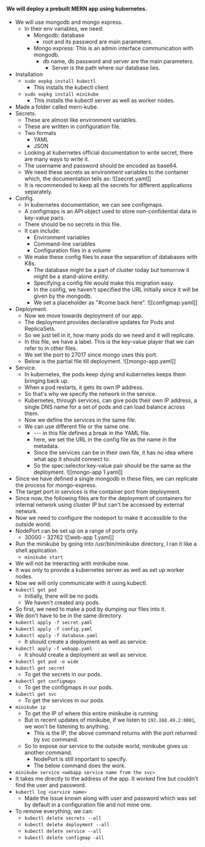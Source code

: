 #### We will deploy a prebuilt MERN app using kubernetes.
- We will use mongodb and mongo express.
	- In their env variables, we need:
		- Mongodb: database
			- root and its password are main parameters.
		- Mongo express: This is an admin interface communication with mongodb.
			- db name, db password and server are the main parameters.
				- Server is the path where our database lies.
- Installation
	- `sudo eopkg install kubectl`
		- This installs the kubectl client
	- `sudo eopkg install minikube`
		- This installs the kubectl server as well as worker nodes.
- Made a folder called mern-kube.
- Secrets.
	- These are almost like environment variables.
	- These are written in configuration file.
	- Two formats
		- YAML
		- JSON
	- Looking at kubernetes official documentation to write secret, there are many ways to write it.
	- The username and password should be encoded as base64.
	- We need these secrets as environment variables to the container which, the documentation tells as:
		![[secret.yaml]]
	- It is recommended to keep all the secrets for different applications separately.
- Config.
	- In kubernetes documentation, we can see configmaps.
	- A configmaps is an API object used to store non-confidential data in key-value pairs.
	- There should be no secrets in this file.
	- It can include:
		- Environment variables
		- Command-line variables
		- Configuration files in a volume
	- We make these config files to ease the separation of databases with K8s.
		- The database might be a part of cluster today but tomorrow it might be a stand-alone entity.
		- Specifying a config file would make this migration easy.
		- In the config, we haven't specified the URL initially since it will be given by the mongodb.
		- We set a placeholder as "#come back here".
		![[configmap.yaml]]
- Deployment.
	- Now we move towards deployment of our app.
	- The deployment provides declarative updates for Pods and ReplicaSets.
	- So we just tell in it, how many pods do we need and it will replicate.
	- In this file, we have a label. This is the key-value player that we can refer to in other files.
	- We set the port to 27017 since mongo uses this port.
	- Below is the partial file till deployment.
		![[mongo-app.yaml]]
- Service.
	- In kubernetes, the pods keep dying and kubernetes keeps them bringing back up.
	- When a pod restarts, it gets its own IP address.
	- So that's why we specify the network in the service.
	- Kubernetes, through services, can give pods their own IP address, a single DNS name for a set of pods and can load balance across them.
	- Now we define the services in the same file.
	- We can use different file or the same one.
		- --- in this file defines a break in the YAML file.
		- here, we set the URL in the config file as the name in the metadata.
		- Since the services can be in their own file, it has no idea where what app it should connect to.
		- So the spec:selector:key-value pair should be the same as the deployment.
			![[mongo-app 1.yaml]]
- Since we have defined a single mongodb in these files, we can replicate the process for mongo-express.
- The target port in services is the container port from deployment.
- Since now, the following files are for the deployment of containers for internal network using cluster IP but can't be accessed by external network.
- Now we need to configure the nodeport to make it accessible to the outside world.
- NodePort can be set up on a range of ports only.
	- 30000 - 32762
	![[web-app 1.yaml]]
- Run the minikube by going into /usr/bin/minikube directory, I ran it like a shell application.
	- `minikube start`
- We will not be interacting with minikube now.
- It was only to provide a kubernetes server as well as set up worker nodes.
- Now we will only communicate with it using kubectl.
- `kubectl get pod`
	- Initially, there will be no pods.
	- We haven't created any pods.
- So first, we need to make a pod by dumping our files into it.
- We don't have to be in the same directory.
- `kubectl apply -f secret.yaml`
- `kubectl apply -f config.yaml`
- `kubectl apply -f database.yaml`
	- It should create a deployment as well as service.
- `kubectl apply -f webapp.yaml`
	- It should create a deployment as well as service.
- `kubectl get pod -o wide`
- `kubectl get secret`
	- To get the secrets in our pods.
- `kubectl get configmaps`
	- To get the configmaps in our pods.
- `kubectl get svc`
	- To get the services in our pods.
- `minikube ip`
	- To get the IP of where this entire minikube is running
	- But in recent updates of minikube, if we listen to `192.168.49.2:8081`, we won't be listening to anything.
		- This is the IP, the above command returns with the port returned by svc command.
	- So to expose our service to the outside world, minikube gives us another command.
		- NodePort is still important to specify.
		- The below command does the work.
- `minikube service <webapp service name from the svc>`
- It takes me directly to the address of the app. It worked fine but couldn't find the user and password.
- `kubectl log <service name>`
	- Made the issue known along with user and password which was set by default in a configuration file and not mine one.
- To remove everything, we can:
	- `kubectl delete secrets --all`
	- `kubectl delete deployment --all`
	- `kubectl delete service --all`
	- `kubectl delete configmap -all`